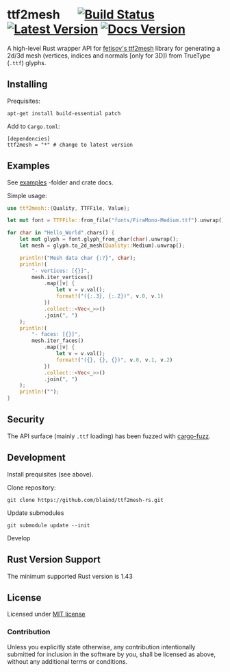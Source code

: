 # ttf2mesh &emsp; [![Build Status]][actions] [![Latest Version]][crates.io] [![Docs Version]][docs]

[build status]: https://img.shields.io/github/workflow/status/blaind/ttf2mesh-rs/test
[actions]: https://github.com/blaind/ttf2mesh/actions?query=branch%3Amain
[latest version]: https://img.shields.io/crates/v/ttf2mesh.svg
[crates.io]: https://crates.io/crates/ttf2mesh
[docs version]: https://docs.rs/ttf2mesh/badge.svg
[docs]: https://docs.rs/ttf2mesh

A high-level Rust wrapper API for [fetisov's ttf2mesh](https://github.com/fetisov/ttf2mesh/) library for generating a 2d/3d mesh (vertices, indices and normals [only for 3D]) from TrueType (`.ttf`) glyphs.

## Installing

Prequisites:

    apt-get install build-essential patch

Add to `Cargo.toml`:

    [dependencies]
    ttf2mesh = "*" # change to latest version

## Examples

See [examples](/examples) -folder and crate docs.

Simple usage:

```rust
use ttf2mesh::{Quality, TTFFile, Value};

let mut font = TTFFile::from_file("fonts/FiraMono-Medium.ttf").unwrap();

for char in "Hello_World".chars() {
    let mut glyph = font.glyph_from_char(char).unwrap();
    let mesh = glyph.to_2d_mesh(Quality::Medium).unwrap();

    println!("Mesh data char {:?}", char);
    println!(
        "- vertices: [{}]",
        mesh.iter_vertices()
            .map(|v| {
                let v = v.val();
                format!("({:.3}, {:.2})", v.0, v.1)
            })
            .collect::<Vec<_>>()
            .join(", ")
    );
    println!(
        "- faces: [{}]",
        mesh.iter_faces()
            .map(|v| {
                let v = v.val();
                format!("({}, {}, {})", v.0, v.1, v.2)
            })
            .collect::<Vec<_>>()
            .join(", ")
    );
    println!("");
}


```

## Security

The API surface (mainly `.ttf` loading) has been fuzzed with [cargo-fuzz](https://github.com/rust-fuzz/cargo-fuzz).

## Development

Install prequisites (see above).

Clone repository:

    git clone https://github.com/blaind/ttf2mesh-rs.git

Update submodules

    git submodule update --init

Develop

## Rust Version Support

The minimum supported Rust version is 1.43

## License

Licensed under <a href="LICENSE">MIT license</a>

### Contribution

Unless you explicitly state otherwise, any contribution intentionally submitted
for inclusion in the software by you, shall be licensed as above, without any additional terms or conditions.

